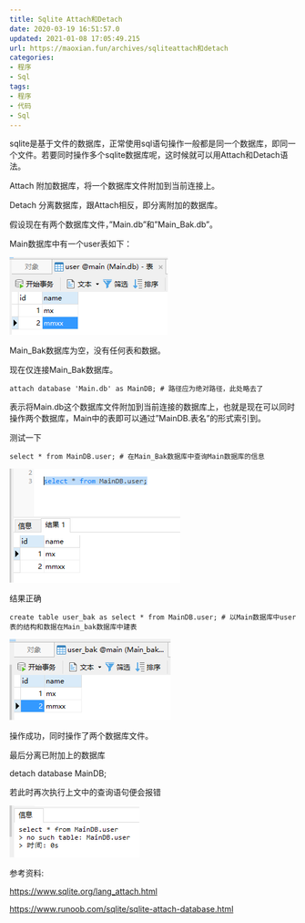 ```yaml
---
title: Sqlite Attach和Detach
date: 2020-03-19 16:51:57.0
updated: 2021-01-08 17:05:49.215
url: https://maoxian.fun/archives/sqliteattach和detach
categories: 
- 程序
- Sql
tags: 
- 程序
- 代码
- Sql
---
```


sqlite是基于文件的数据库，正常使用sql语句操作一般都是同一个数据库，即同一个文件。若要同时操作多个sqlite数据库呢，这时候就可以用Attach和Detach语法。

Attach 附加数据库，将一个数据库文件附加到当前连接上。

Detach 分离数据库，跟Attach相反，即分离附加的数据库。

假设现在有两个数据库文件，”Main.db”和”Main_Bak.db”。

Main数据库中有一个user表如下：

![img](./assets/img/70b3338d971672a212404a0d8a3e1aae-63131e-1610094720.png?x-oss-process=style/mxcompress)

Main_Bak数据库为空，没有任何表和数据。

现在仅连接Main_Bak数据库。

```sqlite
attach database 'Main.db' as MainDB; # 路径应为绝对路径，此处略去了
```

表示将Main.db这个数据库文件附加到当前连接的数据库上，也就是现在可以同时操作两个数据库，Main中的表即可以通过”MainDB.表名”的形式索引到。

测试一下

```sqlite
select * from MainDB.user; # 在Main_Bak数据库中查询Main数据库的信息
```

![img](./assets/img/2c09e4b145e3277cd3158227524bda29-18f894-1610094731.png?x-oss-process=style/mxcompress)

结果正确

```sqlite
create table user_bak as select * from MainDB.user; # 以Main数据库中user表的结构和数据在Main_bak数据库中建表
```

![img](./assets/img/484fbfae2091eca9b1211cead74bf72e-e3a9f9-1610094740.png?x-oss-process=style/mxcompress)

操作成功，同时操作了两个数据库文件。

最后分离已附加上的数据库

detach database MainDB;

若此时再次执行上文中的查询语句便会报错

![img](./assets/img/f208d5e5ce8e1fcec42f85b52ed231be-98f0dd-1610094747.png?x-oss-process=style/mxcompress)

参考资料:

https://www.sqlite.org/lang_attach.html

https://www.runoob.com/sqlite/sqlite-attach-database.html